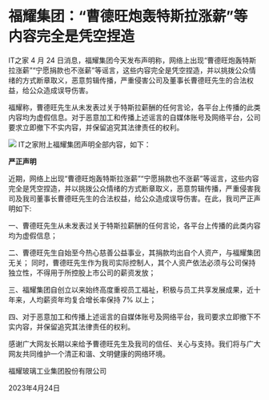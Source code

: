# 福耀集团：“曹德旺炮轰特斯拉涨薪”等内容完全是凭空捏造

IT之家 4 月 24
日消息，福耀集团今天发布声明称，网络上出现“曹德旺炮轰特斯拉涨薪”“宁愿捐款也不涨薪”等谣言，这些内容完全是凭空捏造，并以挑拨公众情绪的方式断章取义，恶意剪辑传播，严重侵害公司及董事长曹德旺先生的合法权益，给公众造成误导伤害。

福耀称，曹德旺先生从未发表过关于特斯拉薪酬的任何言论，各平台上传播的此类内容均为虚假信息。对于恶意加工和传播上述谣言的自媒体账号及网络平台，公司要求立即撤下不实内容，并保留追究其法律责任的权利。

![](https://inews.gtimg.com/om_bt/OgwCONDDbdG_nwZOhzFtNohPyGLXyNRTZuyNXfevN-TmkAA/1000)
IT之家附上福耀集团声明全部内容，如下：

**严正声明**

近期，网络上出现“曹德旺炮轰特斯拉涨薪”“宁愿捐款也不涨薪”等谣言，这些内容完全是凭空捏造，并以挑拨公众情绪的方式断章取义，恶意剪辑传播，严重侵害我司及我司董事长曹德旺先生的合法权益，给公众造成误导伤害。在此，我司严正声明如下:

一、曹德旺先生从未发表过关于特斯拉薪酬的任何言论，各平台上传播的此类内容均为虚假信息；

二、曹德旺先生自始至今热心慈善公益事业，其捐款均出自个人资产，与福耀集团无关；
同时，曹德旺先生作为我司实际控制人，其个人资产依法必须与公司保持独立性，不得用于所控股上市公司的薪资发放；

三、福耀集团自创立以来始终高度重视员工福祉，积极与员工共享发展成果，近十年来，人均薪资年均复合增长率保持 7% 以上；

四、对于恶意加工和传播上述谣言的自媒体账号及网络平台，我司要求立即撤下不实内容，并保留追究其法律责任的权利。

感谢广大网友长期以来给予曹德旺先生及我司的信任、关心与支持。我们将与广大网友共同维护一个清正和谐、文明健康的网络环境。

福耀玻璃工业集团股份有限公司

2023年4月24日

